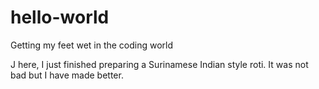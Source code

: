 # hello-world
Getting my feet wet in the coding world

J here, I just finished preparing a Surinamese Indian style roti.
It was not bad but I have made better.
